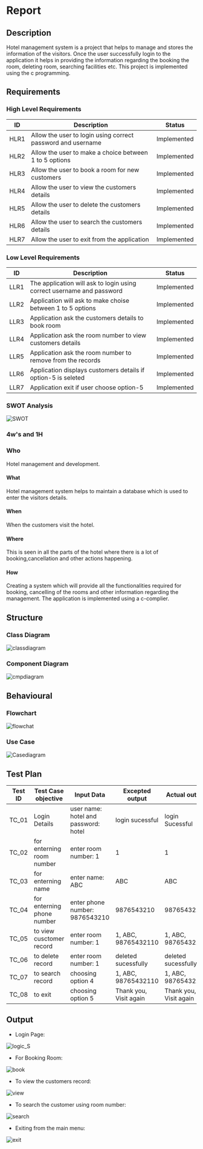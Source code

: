 # Report

## Description
Hotel management system is a project that helps to manage and stores the information of the visitors. Once the user successfully login to the application it helps in providing the information regarding the booking the room, deleting room, searching facilities etc. This project is implemented using the c programming. 

## Requirements

### High Level Requirements
| ID | Description                                               |  Status   |
|----|-----------------------------------------------------------|-----------|
|HLR1|Allow the user to login using correct password and username|Implemented|
|HLR2|Allow the user to make a choice between 1 to 5 options     |Implemented|
|HLR3|Allow the user to book a room for new customers            |Implemented|
|HLR4|Allow the user to view the customers details               |Implemented|
|HLR5|Allow the user to delete the customers details             |Implemented|
|HLR6|Allow the user to search the customers details             |Implemented|
|HLR7|Allow the user to exit from the application                |Implemented|


### Low Level Requirements
| ID | Description                                                                |  Status   |
|----|-----------------------------------------------------------                 |-----------|
|LLR1|The application will ask to login using correct username and password       |Implemented|
|LLR2|Application will ask to make choise between 1 to 5 options                  |Implemented|
|LLR3|Application ask the customers details to book room                          |Implemented|
|LLR4|Application ask the room number to view customers details                   |Implemented|
|LLR5|Application ask the room number to remove from the records                  |Implemented|
|LLR6|Application displays customers details if option-5 is seleted               |Implemented|
|LLR7|Application exit if user choose option-5                                    |Implemented|


### SWOT Analysis

![SWOT](https://user-images.githubusercontent.com/98875082/153245274-870bb6ef-b87d-4f87-a076-c18ca25c7f49.png)


### 4w's and 1H
### Who
Hotel management and development.
#### What
Hotel management system helps to maintain a database which is used to enter the visitors details. 
#### When
When the customers visit the hotel.
#### Where
This is seen in all the parts of the hotel where there is a lot of booking,cancellation and other actions happening.
#### How
Creating a system which will provide all the functionalities required for booking, cancelling of the rooms and other information regarding the management. The application is implemented using a c-complier.

## Structure
### Class Diagram
![classdiagram](https://user-images.githubusercontent.com/98875082/152681058-b369bd05-175f-416e-9b1a-e7111b12d2da.jpeg)
### Component Diagram
![cmpdiagram](https://user-images.githubusercontent.com/98875082/152681107-8d9c76cf-4db2-4af2-bf5d-d91cea09b742.png)

## Behavioural
### Flowchart
![flowchat](https://user-images.githubusercontent.com/98875082/152681135-978bee89-34ce-4826-8c26-8523fd5da8d0.png)
### Use Case
![Casediagram](https://user-images.githubusercontent.com/98875082/152681175-3b2e469e-c479-40dd-bdc4-bd7a11dcb284.PNG)

## Test Plan

| Test ID | Test Case objective            |  Input Data                   | Excepted output          | Actual output             |
|---------|--------------------------------|-------------------------------|--------------------------|---------------------------|
|  TC_01  | Login Details                  |user name: hotel and password: hotel|login sucessful      |login Sucessful             |
|  TC_02  | for enterning room number      |enter room number: 1            |            1             | 1                         |
|  TC_03  | for enterning name             |enter name: ABC                |            ABC           | ABC                       |
|  TC_04  | for enterning phone number     |enter phone number: 9876543210 |      9876543210          | 9876543210                |
|  TC_05  | to view cusctomer record       |enter room number: 1         | 1, ABC, 98765432110         | 1, ABC, 98765432110       |
|  TC_06  | to delete record               |enter room number: 1         |deleted sucessfully          |deleted sucessfully         |
|  TC_07  | to search record               |choosing option 4              |   1, ABC, 98765432110       |1, ABC, 98765432110       |
|  TC_08  | to exit                        |choosing option 5              |Thank you, Visit again       |Thank you, Visit again    |

## Output 

- Login Page:

![logic_S](https://user-images.githubusercontent.com/98875082/153701131-fdd1b8fa-96bb-448e-b648-e1e18f78025a.PNG)


- For Booking Room:

![book](https://user-images.githubusercontent.com/98875082/153701117-7f9236ea-208e-4d08-b54e-c0aada3c42e3.PNG)


- To view the customers record:

![view](https://user-images.githubusercontent.com/98875082/153701147-7df14de0-4fd3-425f-ba15-97338a0eb27e.PNG)


- To search the customer using room number:

![search](https://user-images.githubusercontent.com/98875082/153701158-828aa977-23bc-4717-842a-6af1757fb3cd.PNG)


- Exiting from the main menu:

![exit](https://user-images.githubusercontent.com/98875082/153701171-d63cd11e-9573-4903-b056-e3e2b5e43181.PNG)






